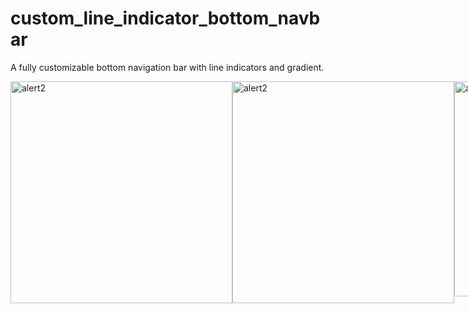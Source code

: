 # custom_line_indicator_bottom_navbar

A fully customizable bottom navigation bar with line indicators and gradient.

<div style="display:flex">
<img width="355" alt="alert2" src="https://user-images.githubusercontent.com/44444254/99188713-de0dc280-2776-11eb-84ca-325a7fe744aa.gif" width="200">
<img width="355" alt="alert2" src="https://user-images.githubusercontent.com/44444254/99188508-d4d02600-2775-11eb-940e-a1f61ebd9bbe.png" width="200">
<img width="344" alt="alert1" src="https://user-images.githubusercontent.com/44444254/99188586-195bc180-2776-11eb-95d6-6ee7c7b81f50.png" width="200">
<img width="344" alt="alert1" src="https://user-images.githubusercontent.com/44444254/99188590-1b258500-2776-11eb-842c-45508c90e812.png" width="200">

<div/>

<b>Usage without gradient: </b>

            class MyExample extends StatefulWidget {
            @override
            _MyExampleState createState() => _MyExampleState();
            }

            class _MyExampleState extends State<MyExample> {
            int _selectedIndex = 0; //default index

            List<Widget> _widgetOptions = [
                Text('Home'),
                Text('Account'),
                Text('Leaves'),
                Text('Loyalty'),
                Text('Requests'),
            ];
            @override
            Widget build(BuildContext context) {
                return Scaffold(
                appBar: AppBar(
                    title: Text('Example'),
                ),
                body: Center(
                    child: _widgetOptions.elementAt(_selectedIndex),
                ),
                bottomNavigationBar: CustomLineIndicatorBottomNavbar(
                    selectedColor: Colors.blue,
                    unSelectedColor: Colors.black54,
                    backgroundColor: Colors.white,
                    currentIndex: _selectedIndex,
                    onTap: (index) {
                    setState(() {
                        _selectedIndex = index;
                    });
                    },
                    enableLineIndicator: true,
                    lineIndicatorWidth: 3,
                    indicatorType: IndicatorType.Top,
                    // gradient: LinearGradient(
                    //   colors: kGradients,
                    // ),

                    customBottomBarItems: [
                    CustomBottomBarItems(
                        label: 'Home',
                        icon: Icons.home,
                    ),
                    CustomBottomBarItems(
                        label: 'Account',
                        icon: Icons.account_box_outlined,
                    ),
                    CustomBottomBarItems(
                        label: 'Leaves', icon: Icons.calendar_today_outlined),
                    CustomBottomBarItems(
                        label: 'Loyalty',
                        icon: Icons.card_giftcard_rounded,
                    ),
                    CustomBottomBarItems(
                        label: 'Requests',
                        icon: Icons.list,
                    ),
                    ],
                ),
                );
            }
            }
